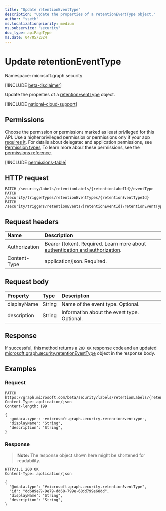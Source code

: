 ```yaml
---
title: "Update retentionEventType"
description: "Update the properties of a retentionEventType object."
author: "sseth"
ms.localizationpriority: medium
ms.subservice: "security"
doc_type: apiPageType
ms.date: 04/05/2024
---
```


# Update retentionEventType
Namespace: microsoft.graph.security

[!INCLUDE [beta-disclaimer](../../includes/beta-disclaimer.md)]

Update the properties of a [retentionEventType](../resources/security-retentioneventtype.md) object.

[!INCLUDE [national-cloud-support](../../includes/global-us.md)]

## Permissions
Choose the permission or permissions marked as least privileged for this API. Use a higher privileged permission or permissions [only if your app requires it](/graph/permissions-overview#best-practices-for-using-microsoft-graph-permissions). For details about delegated and application permissions, see [Permission types](/graph/permissions-overview#permission-types). To learn more about these permissions, see the [permissions reference](/graph/permissions-reference).

<!-- { "blockType": "permissions", "name": "security_retentioneventtype_update" } -->
[!INCLUDE [permissions-table](../includes/permissions/security-retentioneventtype-update-permissions.md)]

## HTTP request

<!-- {
  "blockType": "ignored"
}
-->
``` http
PATCH /security/labels/retentionLabels/{retentionLabelId}/eventType
PATCH /security/triggerTypes/retentionEventTypes/{retentionEventTypeId}
PATCH /security/triggers/retentionEvents/{retentionEventId}/retentionEventType
```

## Request headers
|Name|Description|
|:---|:---|
|Authorization|Bearer {token}. Required. Learn more about [authentication and authorization](/graph/auth/auth-concepts).|
|Content-Type|application/json. Required.|

## Request body

|Property|Type|Description|
|:---|:---|:---|
|displayName|String|Name of the event type. Optional.|
|description|String|Information about the event type. Optional.|


## Response

If successful, this method returns a `200 OK` response code and an updated [microsoft.graph.security.retentionEventType](../resources/security-retentioneventtype.md) object in the response body.

## Examples

### Request

<!-- {
  "blockType": "request",
  "name": "update_retentioneventtype"
}
-->
``` http
PATCH https://graph.microsoft.com/beta/security/labels/retentionLabels/{retentionLabelId}/eventType
Content-Type: application/json
Content-length: 199

{
  "@odata.type": "#microsoft.graph.security.retentionEventType",
  "displayName": "String",
  "description": "String",
}
```


### Response
>**Note:** The response object shown here might be shortened for readability.
<!-- {
  "blockType": "response",
  "truncated": true,
   "@odata.type": "microsoft.graph.security.retentionEventType"
}
-->

``` http
HTTP/1.1 200 OK
Content-Type: application/json

{
  "@odata.type": "#microsoft.graph.security.retentionEventType",
  "id": "dd689e79-9e79-dd68-799e-68dd799e68dd",
  "displayName": "String",
  "description": "String",
}
```
